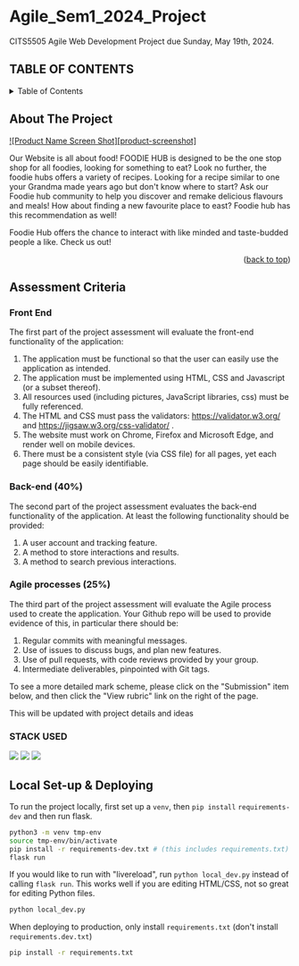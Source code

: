# Agile_Sem1_2024_Project

CITS5505 Agile Web Development Project due Sunday, May 19th, 2024.

## TABLE OF CONTENTS

<!-- TABLE OF CONTENTS -->
<details>
  <summary>Table of Contents</summary>
  <ol>
    <li>
      <a href="#about-the-project">About The Project</a>
      <ul>
        <li><a href="#built-with">Built With</a></li>
      </ul>
    </li>
    <li>
      <a href="#getting-started">Getting Started</a>
      <ul>
        <li><a href="#prerequisites">Prerequisites</a></li>
        <li><a href="#installation">Installation</a></li>
      </ul>
    </li>
    <li><a href="#usage">Usage</a></li>
    <li><a href="#roadmap">Roadmap</a></li>
    <li><a href="#contributing">Contributing</a></li>
    <li><a href="#license">License</a></li>
    <li><a href="#contact">Contact</a></li>
    <li><a href="#acknowledgments">Acknowledgments</a></li>
  </ol>
</details>

<!-- ABOUT THE PROJECT -->

## About The Project

[![Product Name Screen Shot][product-screenshot]](https://example.com)

Our Website is all about food! FOODIE HUB is designed to be the one stop shop for all foodies, looking for something to eat? Look no further, the foodie hubs offers a variety of recipes. Looking for a recipe similar to one your Grandma made years ago but don't know where to start? Ask our Foodie hub community to help you discover and remake delicious flavours and meals! How about finding a new favourite place to east? Foodie hub has this recommendation as well!

Foodie Hub offers the chance to interact with like minded and taste-budded people a like. Check us out!

<p align="right">(<a href="#readme-top">back to top</a>)</p>

## Assessment Criteria

### Front End

The first part of the project assessment will evaluate the front-end functionality of the application:

1. The application must be functional so that the user can easily use the application as intended.
2. The application must be implemented using HTML, CSS and Javascript (or a subset thereof).
3. All resources used (including pictures, JavaScript libraries, css) must be fully referenced.
4. The HTML and CSS must pass the validators: https://validator.w3.org/ and https://jigsaw.w3.org/css-validator/ .
5. The website must work on Chrome, Firefox and Microsoft Edge, and render well on mobile devices.
6. There must be a consistent style (via CSS file) for all pages, yet each page should be easily identifiable.

### Back-end (40%)

The second part of the project assessment evaluates the back-end functionality of the application. At least the following functionality should be provided:

1. A user account and tracking feature.
2. A method to store interactions and results.
3. A method to search previous interactions.

### Agile processes (25%)

The third part of the project assessment will evaluate the Agile process used to create the application. Your Github repo will be used to provide evidence of this, in particular there should be:

1. Regular commits with meaningful messages.
2. Use of issues to discuss bugs, and plan new features.
3. Use of pull requests, with code reviews provided by your group.
4. Intermediate deliverables, pinpointed with Git tags.

To see a more detailed mark scheme, please click on the "Submission" item below, and then click the "View rubric" link on the right of the page.

This will be updated with project details and ideas

### STACK USED

<img src="https://img.shields.io/badge/HTML5-E34F26?style=for-the-badge&logo=html5&logoColor=white"/> <img src="https://img.shields.io/badge/CSS3-1572B6?style=for-the-badge&logo=css3&logoColor=white"/> <img src="https://img.shields.io/badge/JavaScript-323330?style=for-the-badge&logo=javascript&logoColor=F7DF1E"/>

## Local Set-up & Deploying

To run the project locally, first set up a `venv`, then `pip install` `requirements-dev` and then run flask.

```sh
python3 -m venv tmp-env
source tmp-env/bin/activate
pip install -r requirements-dev.txt # (this includes requirements.txt)
flask run
```

If you would like to run with "livereload", run `python local_dev.py` instead of calling `flask run`.
This works well if you are editing HTML/CSS, not so great for editing Python files.

```sh
python local_dev.py
```

When deploying to production, only install `requirements.txt` (don't install `requirements.dev.txt`)

```sh
pip install -r requirements.txt
```
